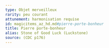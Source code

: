 ```yaml
---
type: Objet merveilleux
rarity: peu courant
attunement: harmonisation requise
id: magicitems_az_hd.md#pierre-porte-bonheur
title: Pierre porte-bonheur
alias: Stone of Good Luck (Luckstone)
source: (CDC p176)
---
```


